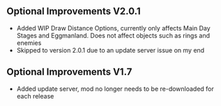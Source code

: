 ## Optional Improvements V2.0.1
- Added WIP Draw Distance Options, currently only affects Main Day Stages and Eggmanland. Does not affect objects such as rings and enemies
- Skipped to version 2.0.1 due to an update server issue on my end

## Optional Improvements V1.7
- Added update server, mod no longer needs to be re-downloaded for each release
